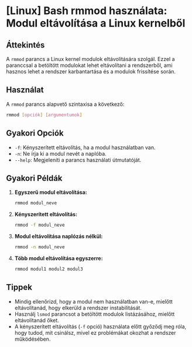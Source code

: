 # [Linux] Bash rmmod használata: Modul eltávolítása a Linux kernelből

## Áttekintés
A `rmmod` parancs a Linux kernel modulok eltávolítására szolgál. Ezzel a paranccsal a betöltött modulokat lehet eltávolítani a rendszerből, ami hasznos lehet a rendszer karbantartása és a modulok frissítése során.

## Használat
A `rmmod` parancs alapvető szintaxisa a következő:

```bash
rmmod [opciók] [argumentumok]
```

## Gyakori Opciók
- `-f`: Kényszerített eltávolítás, ha a modul használatban van.
- `-n`: Ne írja ki a modul nevét a naplóba.
- `--help`: Megjeleníti a parancs használati útmutatóját.

## Gyakori Példák
1. **Egyszerű modul eltávolítása:**
   ```bash
   rmmod modul_neve
   ```

2. **Kényszerített eltávolítás:**
   ```bash
   rmmod -f modul_neve
   ```

3. **Modul eltávolítása naplózás nélkül:**
   ```bash
   rmmod -n modul_neve
   ```

4. **Több modul eltávolítása egyszerre:**
   ```bash
   rmmod modul1 modul2 modul3
   ```

## Tippek
- Mindig ellenőrizd, hogy a modul nem használatban van-e, mielőtt eltávolítanád, hogy elkerüld a rendszer instabilitását.
- Használj `lsmod` parancsot a betöltött modulok listázásához, mielőtt eltávolítanád őket.
- A kényszerített eltávolítás (`-f` opció) használata előtt győződj meg róla, hogy tudod, mit csinálsz, mivel ez problémákat okozhat a rendszer működésében.